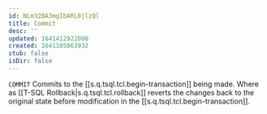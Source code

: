 ```yaml
---
id: NLm32BA3mgIbARL8jlzQl
title: Commit
desc: ''
updated: 1641412922000
created: 1641105063932
stub: false
isDir: false
---
```


`COMMIT` Commits to the [[s.q.tsql.tcl.begin-transaction]] being made. Where as [[T-SQL Rollback|s.q.tsql.tcl.rollback]] reverts the changes back to the original state before modification in the [[s.q.tsql.tcl.begin-transaction]].
